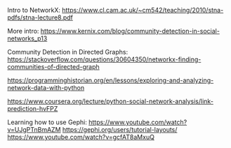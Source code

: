 Intro to NetworkX:
https://www.cl.cam.ac.uk/~cm542/teaching/2010/stna-pdfs/stna-lecture8.pdf


More intro:
https://www.kernix.com/blog/community-detection-in-social-networks_p13

Community Detection in Directed Graphs:
https://stackoverflow.com/questions/30604350/networkx-finding-communities-of-directed-graph

https://programminghistorian.org/en/lessons/exploring-and-analyzing-network-data-with-python

https://www.coursera.org/lecture/python-social-network-analysis/link-prediction-hvFPZ

Learning how to use Gephi:
https://www.youtube.com/watch?v=UJgPTnBmAZM
https://gephi.org/users/tutorial-layouts/
https://www.youtube.com/watch?v=gcfAT8aMxuQ
